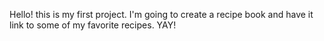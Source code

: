 Hello! this is my first project. I'm going to create a recipe book and have it link to some of my favorite recipes. YAY!